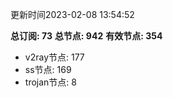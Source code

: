 更新时间2023-02-08 13:54:52

**总订阅: 73**
**总节点: 942**
**有效节点: 354**
- v2ray节点: 177
- ss节点: 169
- trojan节点: 8
